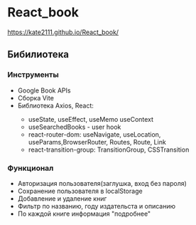 # React_book 

https://kate2111.github.io/React_book/

<h2>Бибилиотека</h2>

<h3>Инструменты</h3>
<ul>
    <li> Google Book APIs</li>
    <li> Сборка Vite</li>
    <li> Библиотека Axios, React:</li>
    <ul>
         <li> useState, useEffect, useMemo useContext</li>
        <li> useSearchedBooks - user hook</li>
        <li> react-router-dom: useNavigate, useLocation, useParams,BrowserRouter, Routes, Route, Link</li>
        <li>react-transition-group: TransitionGroup, CSSTransition</li>
    </ul>
</ul>

<h3>Функционал</h3>
<ul>
    <li> Авторизация пользователя(заглушка, вход без пароля)</li>
    <li> Сoхранение пользователя в localStorage</li>
    <li> Добавление и удаление книг</li>
    <li> Фильтр по названию, году издательста и описанию</li>
    <li> По каждой книге информация "подробнее"</li>
</ul>

